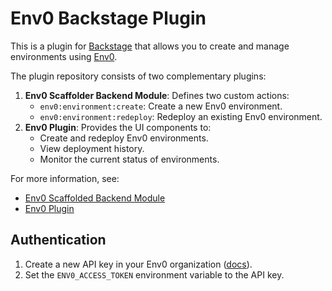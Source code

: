 # Env0 Backstage Plugin

This is a plugin for [Backstage](https://backstage.io) that allows you to create and manage environments using [Env0](https://env0.com).

The plugin repository consists of two complementary plugins:
1. **Env0 Scaffolder Backend Module**: Defines two custom actions:
   - `env0:environment:create`: Create a new Env0 environment.
   - `env0:environment:redeploy`: Redeploy an existing Env0 environment.
2. **Env0 Plugin**: Provides the UI components to:
   - Create and redeploy Env0 environments.
   - View deployment history.
   - Monitor the current status of environments.

For more information, see:
- [Env0 Scaffolded Backend Module](./plugins/scaffolder-backend-module-env0/README.md)
- [Env0 Plugin](./plugins/backstage-plugin-env0/README.md)

## Authentication

1. Create a new API key in your Env0 organization ([docs](https://docs.env0.com/docs/api-keys)).
2. Set the `ENV0_ACCESS_TOKEN` environment variable to the API key.

